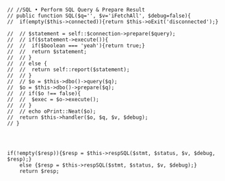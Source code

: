 	// //SQL • Perform SQL Query & Prepare Result
	// public function SQL($q='', $v='iFetchAll', $debug=false){
	// 	if(empty($this->connected)){return $this->oExit('disconnected');}

	// 	// $statement = self::$connection->prepare($query);
	// 	// if($statement->execute()){
	// 	// 	if($boolean === 'yeah'){return true;}
	// 	// 	return $statement;
	// 	// }
	// 	// else {
	// 	// 	return self::report($statement);
	// 	// }
	// 	// $o = $this->dbo()->query($q);
	// 	$o = $this->dbo()->prepare($q);
	// 	// if($o !== false){
	// 	// 	$exec = $o->execute();
	// 	// }
	// 	// echo oPrint::Neat($o);
	// 	return $this->handler($o, $q, $v, $debug);
	// }




	if(!empty($resp)){$resp = $this->respSQL($stmt, $status, $v, $debug, $resp);}
		else {$resp = $this->respSQL($stmt, $status, $v, $debug);}
		return $resp;